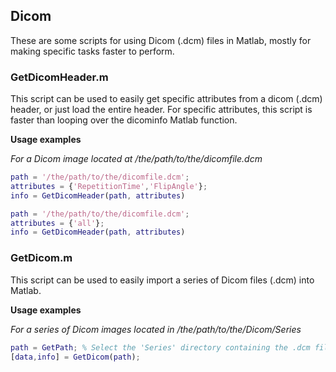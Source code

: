 ## Dicom
These are some scripts for using Dicom (.dcm) files in Matlab, mostly for making specific tasks faster to perform.


### GetDicomHeader.m
This script can be used to easily get specific attributes from a dicom (.dcm) header, or just load the entire header. For specific attributes, this script is faster than looping over the dicominfo Matlab function.

**Usage examples**

*For a Dicom image located at /the/path/to/the/dicomfile.dcm*

```matlab
path = '/the/path/to/the/dicomfile.dcm';
attributes = {'RepetitionTime','FlipAngle'};
info = GetDicomHeader(path, attributes)

path = '/the/path/to/the/dicomfile.dcm';
attributes = {'all'};
info = GetDicomHeader(path, attributes)
```


### GetDicom.m
This script can be used to easily import a series of Dicom files (.dcm) into Matlab.

**Usage examples**

*For a series of Dicom images located in /the/path/to/the/Dicom/Series*

```matlab
path = GetPath; % Select the 'Series' directory containing the .dcm files.
[data,info] = GetDicom(path);
```